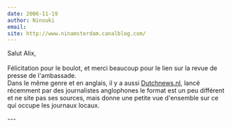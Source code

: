 ```yaml
---
date: 2006-11-19
author: Ninouki
email: 
site: http://www.ninamsterdam.canalblog.com/
---
```


<p>Salut Alix,<br />
<br />
Félicitation pour le boulot, et merci beaucoup pour le lien sur la revue de presse de l'ambassade.<br />
Dans le même genre et en anglais, il y a aussi <a href="http://dutchnews.nl/">Dutchnews.nl</a>, lancé récemment par des journalistes anglophones le format est un peu différent et ne site pas ses sources, mais donne une petite vue d'ensemble sur ce qui occupe les journaux locaux.</p>
---